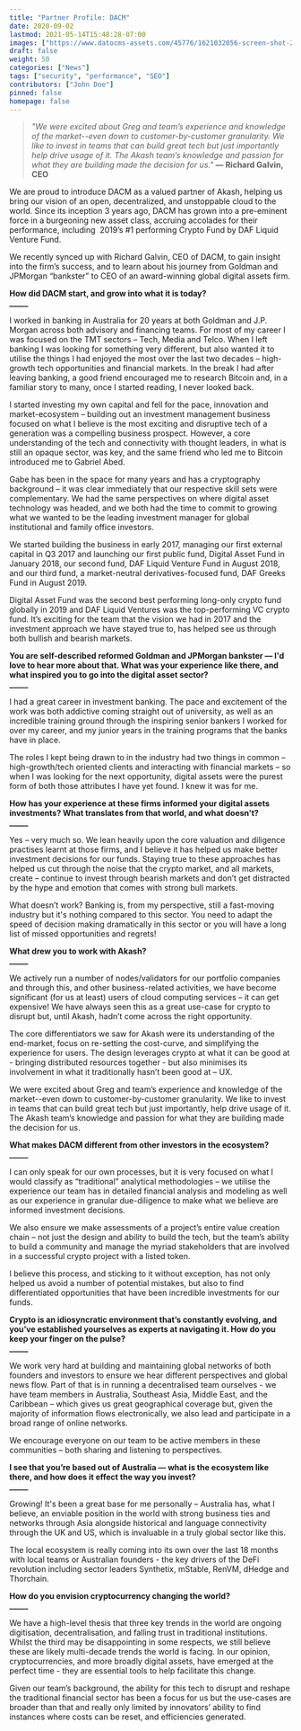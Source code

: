 ```yaml
---
title: "Partner Profile: DACM"
date: 2020-09-02
lastmod: 2021-05-14T15:48:28-07:00
images: ["https://www.datocms-assets.com/45776/1621032056-screen-shot-2021-05-14-at-6-40-54-pm.png"]
draft: false
weight: 50
categories: ["News"]
tags: ["security", "performance", "SEO"]
contributors: ["John Doe"]
pinned: false
homepage: false
---
```

> _"We were excited about Greg and team’s experience and knowledge of the market--even down to customer-by-customer granularity. We like to invest in teams that can build great tech but just importantly help drive usage of it. The Akash team’s knowledge and passion for what they are building made the decision for us."_ **— Richard Galvin, CEO**

We are proud to introduce DACM as a valued partner of Akash, helping us bring our vision of an open, decentralized, and unstoppable cloud to the world. Since its inception 3 years ago, DACM has grown into a pre-eminent force in a burgeoning new asset class, accruing accolades for their performance, including  2019’s #1 performing Crypto Fund by DAF Liquid Venture Fund.   

We recently synced up with Richard Galvin, CEO of DACM, to gain insight into the firm’s success, and to learn about his journey from Goldman and JPMorgan “bankster” to CEO of an award-winning global digital assets firm.  

**How did DACM start, and grow into what it is today?**  
**\_\_\_\_\_**

I worked in banking in Australia for 20 years at both Goldman and J.P. Morgan across both advisory and financing teams. For most of my career I was focused on the TMT sectors – Tech, Media and Telco. When I left banking I was looking for something very different, but also wanted it to utilise the things I had enjoyed the most over the last two decades – high-growth tech opportunities and financial markets. In the break I had after leaving banking, a good friend encouraged me to research Bitcoin and, in a familiar story to many, once I started reading, I never looked back.

I started investing my own capital and fell for the pace, innovation and market-ecosystem – building out an investment management business focused on what I believe is the most exciting and disruptive tech of a generation was a compelling business prospect. However, a core understanding of the tech and connectivity with thought leaders, in what is still an opaque sector, was key, and the same friend who led me to Bitcoin introduced me to Gabriel Abed. 

Gabe has been in the space for many years and has a cryptography background – it was clear immediately that our respective skill sets were complementary. We had the same perspectives on where digital asset technology was headed, and we both had the time to commit to growing what we wanted to be the leading investment manager for global institutional and family office investors.

We started building the business in early 2017, managing our first external capital in Q3 2017 and launching our first public fund, Digital Asset Fund in January 2018, our second fund, DAF Liquid Venture Fund in August 2018, and our third fund, a market-neutral derivatives-focused fund, DAF Greeks Fund in August 2019. 

Digital Asset Fund was the second best performing long-only crypto fund globally in 2019 and DAF Liquid Ventures was the top-performing VC crypto fund. It’s exciting for the team that the vision we had in 2017 and the investment approach we have stayed true to, has helped see us through both bullish and bearish markets.  

**You are self-described reformed Goldman and JPMorgan bankster — I'd love to hear more about that. What was your experience like there, and what inspired you to go into the digital asset sector?**  
**\_\_\_\_\_**

I had a great career in investment banking. The pace and excitement of the work was both addictive coming straight out of university, as well as an incredible training ground through the inspiring senior bankers I worked for over my career, and my junior years in the training programs that the banks have in place.   

The roles I kept being drawn to in the industry had two things in common – high-growth/tech oriented clients and interacting with financial markets – so when I was looking for the next opportunity, digital assets were the purest form of both those attributes I have yet found. I knew it was for me.  

**How has your experience at these firms informed your digital assets investments? What translates from that world, and what doesn’t?**  
**\_\_\_\_\_**

Yes – very much so. We lean heavily upon the core valuation and diligence practises learnt at those firms, and I believe it has helped us make better investment decisions for our funds. Staying true to these approaches has helped us cut through the noise that the crypto market, and all markets, create – continue to invest through bearish markets and don’t get distracted by the hype and emotion that comes with strong bull markets. 

What doesn’t work? Banking is, from my perspective, still a fast-moving industry but it's nothing compared to this sector. You need to adapt the speed of decision making dramatically in this sector or you will have a long list of missed opportunities and regrets!  

**What drew you to work with Akash?**  
**\_\_\_\_\_**

We actively run a number of nodes/validators for our portfolio companies and through this, and other business-related activities, we have become significant (for us at least) users of cloud computing services – it can get expensive! We have always seen this as a great use-case for crypto to disrupt but, until Akash, hadn’t come across the right opportunity.   

The core differentiators we saw for Akash were its understanding of the end-market, focus on re-setting the cost-curve, and simplifying the experience for users. The design leverages crypto at what it can be good at - bringing distributed resources together - but also minimises its involvement in what it traditionally hasn’t been good at – UX.   

We were excited about Greg and team’s experience and knowledge of the market--even down to customer-by-customer granularity. We like to invest in teams that can build great tech but just importantly, help drive usage of it. The Akash team’s knowledge and passion for what they are building made the decision for us.  

**What makes DACM different from other investors in the ecosystem?**  
**\_\_\_\_\_**

I can only speak for our own processes, but it is very focused on what I would classify as “traditional” analytical methodologies – we utilise the experience our team has in detailed financial analysis and modeling as well as our experience in granular due-diligence to make what we believe are informed investment decisions.   

We also ensure we make assessments of a project’s entire value creation chain – not just the design and ability to build the tech, but the team’s ability to build a community and manage the myriad stakeholders that are involved in a successful crypto project with a listed token.   

I believe this process, and sticking to it without exception, has not only helped us avoid a number of potential mistakes, but also to find differentiated opportunities that have been incredible investments for our funds.  

**Crypto is an idiosyncratic environment that’s constantly evolving, and you’ve established yourselves as experts at navigating it. How do you keep your finger on the pulse?**  
**\_\_\_\_\_**

We work very hard at building and maintaining global networks of both founders and investors to ensure we hear different perspectives and global news flow. Part of that is in running a decentralised team ourselves - we have team members in Australia, Southeast Asia, Middle East, and the Caribbean – which gives us great geographical coverage but, given the majority of information flows electronically, we also lead and participate in a broad range of online networks.   

We encourage everyone on our team to be active members in these communities – both sharing and listening to perspectives.  

**I see that you’re based out of Australia — what is the ecosystem like there, and how does it effect the way you invest?**  
**\_\_\_\_\_**

Growing! It's been a great base for me personally – Australia has, what I believe, an enviable position in the world with strong business ties and networks through Asia alongside historical and language connectivity through the UK and US, which is invaluable in a truly global sector like this.   

The local ecosystem is really coming into its own over the last 18 months with local teams or Australian founders - the key drivers of the DeFi revolution including sector leaders Synthetix, mStable, RenVM, dHedge and Thorchain.  

**How do you envision cryptocurrency changing the world?**  
**\_\_\_\_\_**

We have a high-level thesis that three key trends in the world are ongoing digitisation, decentralisation, and falling trust in traditional institutions. Whilst the third may be disappointing in some respects, we still believe these are likely multi-decade trends the world is facing. In our opinion, cryptocurrencies, and more broadly digital assets, have emerged at the perfect time - they are essential tools to help facilitate this change.   

Given our team’s background, the ability for this tech to disrupt and reshape the traditional financial sector has been a focus for us but the use-cases are broader than that and really only limited by innovators’ ability to find instances where costs can be reset, and efficiencies generated.